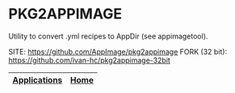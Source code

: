 # PKG2APPIMAGE

 Utility to convert .yml recipes to AppDir (see appimagetool).
 
 SITE: https://github.com/AppImage/pkg2appimage
 FORK (32 bit): https://github.com/ivan-hc/pkg2appimage-32bit

 | [Applications](https://portable-linux-apps.github.io/apps.html) | [Home](https://portable-linux-apps.github.io)
 | --- | --- |
